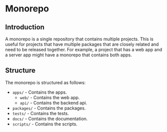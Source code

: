 # Monorepo

## Introduction

A monorepo is a single repository that contains multiple projects. This is useful for projects that have multiple packages that are closely related and need to be released together. For example, a project that has a web app and a server app might have a monorepo that contains both apps.

## Structure

The monorepo is structured as follows:

- `apps/` - Contains the apps.
  - `web/` - Contains the web app.
  - `api/` - Contains the backend api.
- `packages/` - Contains the packages.
- `tests/` - Contains the tests.
- `docs/` - Contains the documentation.
- `scripts/` - Contains the scripts.
